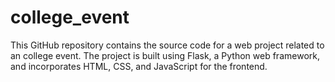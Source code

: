 # college_event
This GitHub repository contains the source code for a web project related to an college event. The project is built using Flask, a Python web framework, and incorporates HTML, CSS, and JavaScript for the frontend.
